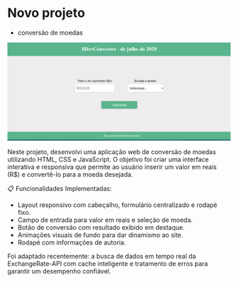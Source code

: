 # Novo projeto

- conversão de moedas

<img src="img/devConverter.png"></img>

Neste projeto, desenvolvi uma aplicação web de conversão de moedas utilizando HTML, CSS e JavaScript. O objetivo foi criar uma interface interativa e responsiva que permite ao usuário inserir um valor em reais (R$) e convertê-lo para a moeda desejada.

📋 Funcionalidades Implementadas:

- Layout responsivo com cabeçalho, formulário centralizado e rodapé fixo.
- Campo de entrada para valor em reais e seleção de moeda.
- Botão de conversão com resultado exibido em destaque.
- Animações visuais de fundo para dar dinamismo ao site.
- Rodapé com informações de autoria.

Foi adaptado recentemente:
a busca de dados em tempo real da ExchangeRate-API com cache inteligente e tratamento de erros para garantir um desempenho confiável.
